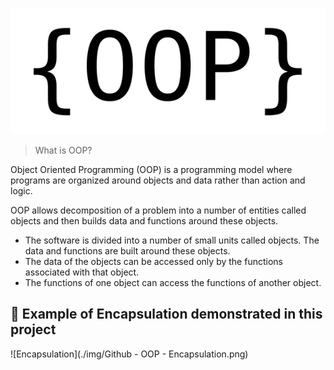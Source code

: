 ![OOP](./img/OOP.png)

>What is OOP?

Object Oriented Programming (OOP) is a programming model where programs are organized around objects and data rather than action and logic.

OOP allows decomposition of a problem into a number of entities called objects and then builds data and functions around these objects. 
- The software is divided into a number of small units called objects. The data and functions are built around these objects.
- The data of the objects can be accessed only by the functions associated with that object.
- The functions of one object can access the functions of another object.


## 📌 Example of Encapsulation demonstrated in this project
![Encapsulation](./img/Github - OOP - Encapsulation.png)

